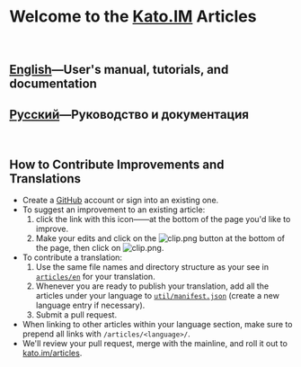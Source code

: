 # Welcome to the <a href="http://kato.im" target="_blank">Kato.IM</a> Articles

<br />

## [English](/articles/en)&#8212;User's manual, tutorials, and documentation
## [Русский](/articles/ru)&#8212;Руководство и документация
<!--
## [Español](/articles/es)
## [日本語](/articles/ja)
-->

<br />

## How to Contribute Improvements and Translations

* Create a [GitHub](http://github.com) account or sign into an existing one.
* To suggest an improvement to an existing article:
  1. click the link with this icon&#8212;<i class="fa fa-github-alt" style="color: #0092CB;"></i>&#8212;at the bottom of the page you'd like to improve.
  2. Make your edits and click on the ![clip.png](https://in.kato.im/e3e599eb17558d7fa9c0cfea984136cbe6f51e8ca0486655f3adda187c3d2d91/clip.png) button at the bottom of the page, then click on ![clip.png](https://in.kato.im/f4eedd5cd8f7a29ffae1a015b2bfd459f95282ce67e8fe47fc6c84e8b5e49298/clip.png).
* To contribute a translation:
  1. Use the same file names and directory structure as your see in [`articles/en`](https://github.com/kato-im/articles/tree/master/en) for your translation.
  2. Whenever you are ready to publish your translation, add all the articles under your language to [`util/manifest.json`](https://github.com/kato-im/articles/blob/master/util/manifest.json) (create a new language entry if necessary).
  3. Submit a pull request.
* When linking to other articles within your language section, make sure to prepend all links with `/articles/<language>/`.
* We'll review your pull request, merge with the mainline, and roll it out to [kato.im/articles](http://kato.im/articles).
